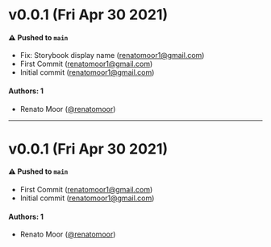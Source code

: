 # v0.0.1 (Fri Apr 30 2021)

#### ⚠️ Pushed to `main`

- Fix: Storybook display name (renatomoor1@gmail.com)
- First Commit (renatomoor1@gmail.com)
- Initial commit (renatomoor1@gmail.com)

#### Authors: 1

- Renato Moor ([@renatomoor](https://github.com/renatomoor))

---

# v0.0.1 (Fri Apr 30 2021)

#### ⚠️ Pushed to `main`

- First Commit (renatomoor1@gmail.com)
- Initial commit (renatomoor1@gmail.com)

#### Authors: 1

- Renato Moor ([@renatomoor](https://github.com/renatomoor))
